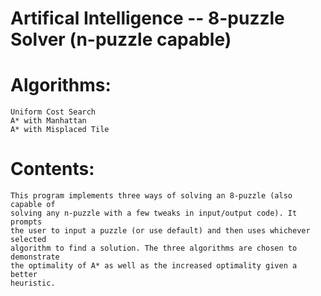 # Artifical Intelligence -- 8-puzzle Solver (n-puzzle capable)

# Algorithms: 
	Uniform Cost Search
	A* with Manhattan
	A* with Misplaced Tile

# Contents:   
	This program implements three ways of solving an 8-puzzle (also capable of
	solving any n-puzzle with a few tweaks in input/output code). It prompts
	the user to input a puzzle (or use default) and then uses whichever selected
	algorithm to find a solution. The three algorithms are chosen to demonstrate
	the optimality of A* as well as the increased optimality given a better
	heuristic.
